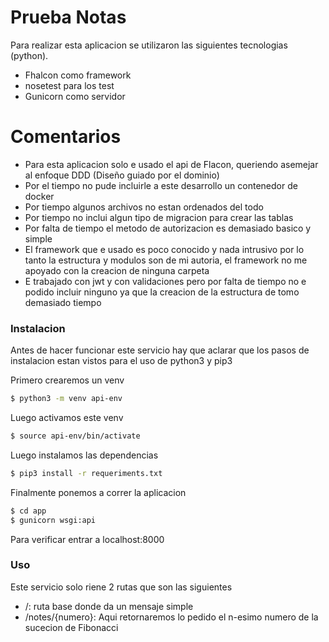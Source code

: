 # Prueba Notas

Para realizar esta aplicacion se utilizaron las siguientes tecnologias (python).

  - Fhalcon como framework
  - nosetest para los test
  - Gunicorn como servidor

# Comentarios

  - Para esta aplicacion solo e usado el api de Flacon, queriendo asemejar al enfoque DDD (Diseño guiado por el dominio)
  - Por el tiempo no pude incluirle a este desarrollo un contenedor de docker
  - Por tiempo algunos archivos no estan ordenados del todo
  - Por tiempo no inclui algun tipo de migracion para crear las tablas
  - Por falta de tiempo el metodo de autorizacion es demasiado basico y simple
  - El framework  que e usado es poco conocido y nada intrusivo por lo tanto la estructura y modulos son de mi autoria, el framework no me apoyado con la creacion de ninguna carpeta
  - E trabajado con jwt y con validaciones pero por falta de tiempo no e podido incluir ninguno ya que la creacion de la estructura de tomo demasiado tiempo
### Instalacion

Antes de hacer funcionar este servicio hay que aclarar que los pasos de instalacion estan vistos para el uso de python3 y pip3

Primero crearemos un venv
```sh
$ python3 -m venv api-env
```

Luego activamos este venv
```sh
$ source api-env/bin/activate 
```

Luego instalamos las dependencias
```sh
$ pip3 install -r requeriments.txt
```

Finalmente ponemos a correr la aplicacion
```sh
$ cd app
$ gunicorn wsgi:api
```

Para verificar entrar a localhost:8000

### Uso

Este servicio solo riene 2 rutas que son las siguientes

  - /: ruta base donde da un mensaje simple
  - /notes/{numero}: Aqui retornaremos lo pedido el n-esimo numero de la sucecion de Fibonacci

